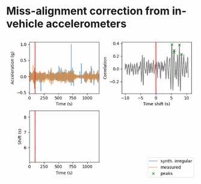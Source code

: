 # Miss-alignment correction from in-vehicle accelerometers

![correlation_5s_slow.gif](correlation_5s_slow.gif)

